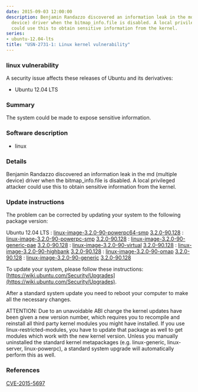 ```yaml
---
date: 2015-09-03 12:00:00
description: Benjamin Randazzo discovered an information leak in the md (multiple
  device) driver when the bitmap_info.file is disabled. A local privileged attacker
  could use this to obtain sensitive information from the kernel.
series:
- ubuntu-12.04-lts
title: "USN-2731-1: Linux kernel vulnerability"
---
```



### linux vulnerability

A security issue affects these releases of Ubuntu and its derivatives:

* Ubuntu 12.04 LTS

### Summary

The system could be made to expose sensitive information. 

### Software description

* linux 

### Details

Benjamin Randazzo discovered an information leak in the md (multiple device) driver when the bitmap_info.file is disabled. A local privileged attacker could use this to obtain sensitive information from the kernel. 

### Update instructions

The problem can be corrected by updating your system to the following package version:

Ubuntu 12.04 LTS
 : [linux-image-3.2.0-90-powerpc64-smp](https://launchpad.net/ubuntu/+source/linux) <span> [3.2.0-90.128](https://launchpad.net/ubuntu/+source/linux/3.2.0-90.128) </span> 
 : [linux-image-3.2.0-90-powerpc-smp](https://launchpad.net/ubuntu/+source/linux) <span> [3.2.0-90.128](https://launchpad.net/ubuntu/+source/linux/3.2.0-90.128) </span> 
 : [linux-image-3.2.0-90-generic-pae](https://launchpad.net/ubuntu/+source/linux) <span> [3.2.0-90.128](https://launchpad.net/ubuntu/+source/linux/3.2.0-90.128) </span> 
 : [linux-image-3.2.0-90-virtual](https://launchpad.net/ubuntu/+source/linux) <span> [3.2.0-90.128](https://launchpad.net/ubuntu/+source/linux/3.2.0-90.128) </span> 
 : [linux-image-3.2.0-90-highbank](https://launchpad.net/ubuntu/+source/linux) <span> [3.2.0-90.128](https://launchpad.net/ubuntu/+source/linux/3.2.0-90.128) </span> 
 : [linux-image-3.2.0-90-omap](https://launchpad.net/ubuntu/+source/linux) <span> [3.2.0-90.128](https://launchpad.net/ubuntu/+source/linux/3.2.0-90.128) </span> 
 : [linux-image-3.2.0-90-generic](https://launchpad.net/ubuntu/+source/linux) <span> [3.2.0-90.128](https://launchpad.net/ubuntu/+source/linux/3.2.0-90.128) </span> 

To update your system, please follow these instructions: [https://wiki.ubuntu.com/Security/Upgrades](https://wiki.ubuntu.com/Security/Upgrades).

After a standard system update you need to reboot your computer to make all the necessary changes.

ATTENTION: Due to an unavoidable ABI change the kernel updates have been given a new version number, which requires you to recompile and reinstall all third party kernel modules you might have installed. If you use linux-restricted-modules, you have to update that package as well to get modules which work with the new kernel version. Unless you manually uninstalled the standard kernel metapackages (e.g. linux-generic, linux-server, linux-powerpc), a standard system upgrade will automatically perform this as well. 

### References

 
 [CVE-2015-5697](http://people.ubuntu.com/~ubuntu-security/cve/CVE-2015-5697)
